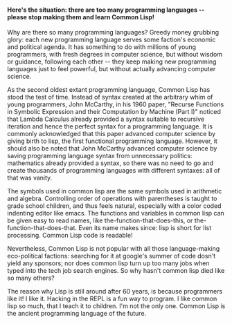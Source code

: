 #### Here's the situation: there are too many programming languages -- please stop making them and learn Common Lisp!

Why are there so many programming languages? Greedy money grubbing glory: each new programming language serves some faction's economic and political agenda. It has something to do with millions of young programmers, with fresh degrees in computer science, but without wisdom or guidance, following each other -- they keep making new programming languages just to feel powerful, but without actually advancing computer science.

As the second oldest extant programming language, Common Lisp has stood the test of time. Instead of syntax created at the arbitrary whim of young programmers, John McCarthy, in his 1960 paper, "Recurse Functions in Symbolic Expression and their Computation by Machine (Part I)" noticed that Lambda Calculus already provided a syntax suitable to recursive iteration and hence the perfect syntax for a programming language. It is commonly acknowledged that this paper advanced computer science by giving birth to lisp, the first functional programming language. However, it should also be noted that John McCarthy advanced computer science by saving programming language syntax from unnecessary politics: mathematics already provided a syntax, so there was no need to go and create thousands of programming languages with different syntaxes: all of that was vanity.

The symbols used in common lisp are the same symbols used in arithmetic and algebra. Controlling order of operations with parentheses is taught to grade school children, and thus feels natural, especially with a color coded indenting editor like emacs. The functions and variables in common lisp can be given easy to read names, like the-function-that-does-this, or the-function-that-does-that. Even its name makes since: lisp is short for list processing. Common Lisp code is readable!

Nevertheless, Common Lisp is not popular with all those language-making eco-political factions: searching for it at google's summer of code dosn't yield any sponsors; nor does common lisp turn up too many jobs when typed into the tech job search engines. So why hasn't common lisp died like so many others?

The reason why Lisp is still around after 60 years, is because programmers like it! I like it. Hacking in the REPL is a fun way to program. I like common lisp so much, that I teach it to children. I'm not the only one. Common Lisp is the ancient programming language of the future.
